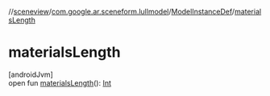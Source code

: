 //[sceneview](../../../index.md)/[com.google.ar.sceneform.lullmodel](../index.md)/[ModelInstanceDef](index.md)/[materialsLength](materials-length.md)

# materialsLength

[androidJvm]\
open fun [materialsLength](materials-length.md)(): [Int](https://kotlinlang.org/api/latest/jvm/stdlib/kotlin/-int/index.html)
